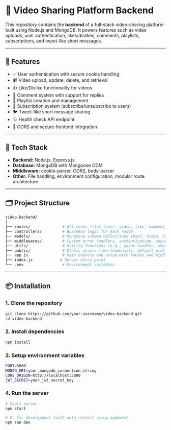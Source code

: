 # 🎥 Video Sharing Platform Backend

This repository contains the **backend** of a full-stack video-sharing platform built using Node.js and MongoDB. It powers features such as video uploads, user authentication, likes/dislikes, comments, playlists, subscriptions, and tweet-like short messages.

---

## 🚀 Features

- ✅ User authentication with secure cookie handling
- 📹 Video upload, update, delete, and retrieval
- 👍 Like/Dislike functionality for videos
- 💬 Comment system with support for replies
- 📁 Playlist creation and management
- 🔔 Subscription system (subscribe/unsubscribe to users)
- 🐦 Tweet-like short message sharing
- 🩺 Health check API endpoint
- 🔐 CORS and secure frontend integration

---

## 🧩 Tech Stack

- **Backend:** Node.js, Express.js
- **Database:** MongoDB with Mongoose ODM
- **Middleware:** cookie-parser, CORS, body-parser
- **Other:** File handling, environment configuration, modular route architecture

---

## 🗂️ Project Structure
```bash
video-backend/
│
├── routes/              # All route files (user, video, like, comment, etc.)
├── controllers/         # Business logic for each route
├── models/              # Mongoose schema definitions (User, Video, Comment, etc.)
├── middlewares/         # Custom error handlers, authentication, async wrappers
├── utils/               # Utility functions (e.g., async handler, email, validation)
├── public/              # Static assets like thumbnails, default profile pictures
├── app.js               # Main Express app setup with routes and middlewares
├── index.js            # Server entry point
└── .env                 # Environment variables
```
---

## 📦 Installation

### 1. Clone the repository

```bash
git clone https://github.com/your-username/video-backend.git
cd video-backend
```

### 2. Install dependencies
```bash
npm install
```

### 3. Setup environment variables
```bash
PORT=5000
MONGO_URI=your_mongodb_connection_string
CORS_ORIGIN=http://localhost:3000
JWT_SECRET=your_jwt_secret_key
```

### 4. Run the server
```bash
# Start server
npm start

# Or for development (with auto-restart using nodemon)
npm run dev
```
